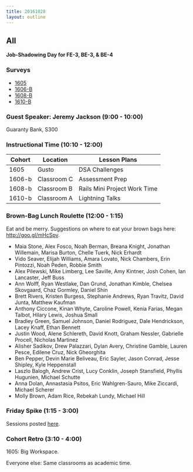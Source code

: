 ```yaml
---
title: 20161028
layout: outline
---
```


## All

__Job-Shadowing Day for FE-3, BE-3, & BE-4__

### Surveys

* [1605]()
* [1606-B](https://goo.gl/forms/AvvNykwUWuYuc8gJ2)
* [1608-B](https://goo.gl/forms/3OoPrnZQjMlVhYUG3)
* [1610-B]()

### Guest Speaker: Jeremy Jackson (9:00 - 10:00)

Guaranty Bank, S300

### Instructional Time (10:10 - 12:00)
| Cohort | Location | Lesson Plans |
| ------ | -------- | ------------ |
| 1605   | Gusto    | DSA Challenges |
| 1606-b | Classroom C | Assessment Prep |
| 1608-b | Classroom B | Rails Mini Project Work Time |
| 1610-b | Classroom A | Lightning Talks |


### Brown-Bag Lunch Roulette (12:00 - 1:15)

Eat and be merry. Suggestions on where to eat your brown bags here: http://goo.gl/mHcSpv.

* Maia Stone, Alex Fosco, Noah Berman, Breana Knight, Jonathan Willemain, Marisa Burton, Chelle Tuerk, Nick Erhardt
* Vido Seaver, Elijah Williams, Amara Lovato, Nick Chambers, Erin Pintozzi, Noah Peden, Robbie Smith
* Alex Pilewski, Mike Limberg, Lee Saville, Amy Kintner, Josh Cohen, Ian Lancaster, Jeff Buss
* Ann Wolff, Ryan Westlake, Dan Grund, Jonathan Kimble, Chelsea Skovgaard, Chaz Gormley, Daniel Shin
* Brett Rivers, Kristen Burgess, Stephanie Andrews, Ryan Travitz, David Junta, Matthew Kaufman
* Anthony Ciccone, Kinan Whyte, Caroline Powell, Kenia Farias, Megan Talbot, Hilary Lewis, Joshua Small
* Bradley Green, Samuel Johnson, Daniel Rodriguez, Dale Hendrickson, Lacey Knaff, Ethan Bennett
* Justin Wood, Alene Schlereth, David Knott, Graham Nessler, Gabrielle Procell, Nicholas Martinez
* Alisher Sadikov, Drew Palazzari, Dylan Avery, Christine Gamble, Lauren Pesce, Edilene Cruz, Nick Gheorghita
* Ben Pepper, Devin Marie Beliveau, Eric Sayler, Jason Conrad, Jesse Shipley, Kyle Heppenstall
* Laszlo Balogh, Andrew Crist, Lucy Conklin, Joseph Stansfield, Phyllis Hugunien, Michael Schutte
* Anna Dolan, Annastasia Psitos, Eric Wahlgren-Sauro, Mike Ziccardi, Michael Scherer
* Molly Brown, Adam Rice, Rebekah Lundy, Michael Hill


### Friday Spike (1:15 - 3:00)

Sessions posted [here](https://docs.google.com/document/d/16GOvVXm9UQSq0zsh_z9nFPEfRE9huS0gIi53EAa0sTI/edit).

### Cohort Retro (3:10 - 4:00)

1605: Big Workspace.

Everyone else: Same classrooms as academic time.
